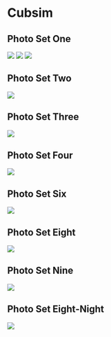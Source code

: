 # Cubsim

## Photo Set One

![](./photos/one/aqua.jpg)
![](./photos/one/space.jpg)
![](./photos/one/white.jpg)

## Photo Set Two

![](./photos/two/aqua.jpg)

## Photo Set Three

![](./photos/three/rand-123.jpg)

## Photo Set Four

![](./photos/four/space.jpg)

## Photo Set Six

![](./photos/six/redOverBlue.jpg)

## Photo Set Eight

![](./photos/eight/test.jpg)

## Photo Set Nine

![](./photos/nine/test.jpg)

## Photo Set Eight-Night

![](./photos/eight-nine/test.jpg)

